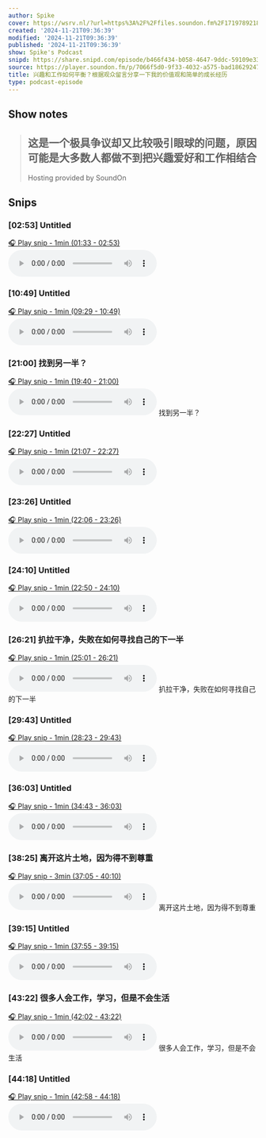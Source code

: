 ```yaml
---
author: Spike
cover: https://wsrv.nl/?url=https%3A%2F%2Ffiles.soundon.fm%2F1719789218787-ae86ea63-a211-4a24-a538-1b1cc06a4b20.jpeg&w=200&h=200
created: '2024-11-21T09:36:39'
modified: '2024-11-21T09:36:39'
published: '2024-11-21T09:36:39'
show: Spike's Podcast
snipd: https://share.snipd.com/episode/b466f434-b058-4647-9ddc-59109e334595
source: https://player.soundon.fm/p/7066f5d0-9f33-4032-a575-bad186292477/episodes/85678e89-11a3-438f-a297-442849ac8813
title: 兴趣和工作如何平衡？根据观众留言分享一下我的价值观和简单的成长经历
type: podcast-episode
---
```



## Show notes
> 这是一个极具争议却又比较吸引眼球的问题，原因可能是大多数人都做不到把兴趣爱好和工作相结合 
> -- 
> Hosting provided by  SoundOn

## Snips
### [02:53] Untitled
[🎧 Play snip - 1min️ (01:33 - 02:53)](https://share.snipd.com/snip/57bd6a00-b712-42dc-ad24-a9062b2a32da)
<audio controls> <source src="https://rss.soundon.fm/rssf/7066f5d0-9f33-4032-a575-bad186292477/feedurl/85678e89-11a3-438f-a297-442849ac8813/rssFileVip.mp3?timestamp=1732214475644#t=01:33,02:53"> </audio>
### [10:49] Untitled
[🎧 Play snip - 1min️ (09:29 - 10:49)](https://share.snipd.com/snip/4a35e070-ed72-4cca-80b8-f1e5b1d8671a)
<audio controls> <source src="https://rss.soundon.fm/rssf/7066f5d0-9f33-4032-a575-bad186292477/feedurl/85678e89-11a3-438f-a297-442849ac8813/rssFileVip.mp3?timestamp=1732214475644#t=09:29,10:49"> </audio>
### [21:00] 找到另一半？
[🎧 Play snip - 1min️ (19:40 - 21:00)](https://share.snipd.com/snip/04c3adea-6663-457f-8ed7-54961379bac4)
<audio controls> <source src="https://rss.soundon.fm/rssf/7066f5d0-9f33-4032-a575-bad186292477/feedurl/85678e89-11a3-438f-a297-442849ac8813/rssFileVip.mp3?timestamp=1732214475644#t=19:40,21:00"> </audio>
找到另一半？
### [22:27] Untitled
[🎧 Play snip - 1min️ (21:07 - 22:27)](https://share.snipd.com/snip/d7c08baf-0a1e-4fb3-a0da-809b973d311c)
<audio controls> <source src="https://rss.soundon.fm/rssf/7066f5d0-9f33-4032-a575-bad186292477/feedurl/85678e89-11a3-438f-a297-442849ac8813/rssFileVip.mp3?timestamp=1732214475644#t=21:07,22:27"> </audio>
### [23:26] Untitled
[🎧 Play snip - 1min️ (22:06 - 23:26)](https://share.snipd.com/snip/634f3061-372c-48a6-9360-89deb39cd8f4)
<audio controls> <source src="https://rss.soundon.fm/rssf/7066f5d0-9f33-4032-a575-bad186292477/feedurl/85678e89-11a3-438f-a297-442849ac8813/rssFileVip.mp3?timestamp=1732214475644#t=22:06,23:26"> </audio>
### [24:10] Untitled
[🎧 Play snip - 1min️ (22:50 - 24:10)](https://share.snipd.com/snip/6dbb9bce-33d0-46e9-b23b-abc0e28966f6)
<audio controls> <source src="https://rss.soundon.fm/rssf/7066f5d0-9f33-4032-a575-bad186292477/feedurl/85678e89-11a3-438f-a297-442849ac8813/rssFileVip.mp3?timestamp=1732214475644#t=22:50,24:10"> </audio>
### [26:21] 扒拉干净，失败在如何寻找自己的下一半
[🎧 Play snip - 1min️ (25:01 - 26:21)](https://share.snipd.com/snip/017ee85f-1a91-4419-b245-262ff67714b1)
<audio controls> <source src="https://rss.soundon.fm/rssf/7066f5d0-9f33-4032-a575-bad186292477/feedurl/85678e89-11a3-438f-a297-442849ac8813/rssFileVip.mp3?timestamp=1732214475644#t=25:01,26:21"> </audio>
扒拉干净，失败在如何寻找自己的下一半
### [29:43] Untitled
[🎧 Play snip - 1min️ (28:23 - 29:43)](https://share.snipd.com/snip/e22dbb5b-5279-4082-91a9-d5ed6332a4e8)
<audio controls> <source src="https://rss.soundon.fm/rssf/7066f5d0-9f33-4032-a575-bad186292477/feedurl/85678e89-11a3-438f-a297-442849ac8813/rssFileVip.mp3?timestamp=1732214475644#t=28:23,29:43"> </audio>
### [36:03] Untitled
[🎧 Play snip - 1min️ (34:43 - 36:03)](https://share.snipd.com/snip/bbadfdf9-49fd-409c-93ee-832c73907c16)
<audio controls> <source src="https://rss.soundon.fm/rssf/7066f5d0-9f33-4032-a575-bad186292477/feedurl/85678e89-11a3-438f-a297-442849ac8813/rssFileVip.mp3?timestamp=1732214475644#t=34:43,36:03"> </audio>
### [38:25] 离开这片土地，因为得不到尊重
[🎧 Play snip - 3min️ (37:05 - 40:10)](https://share.snipd.com/snip/c90a995f-9bca-4578-8ff3-011c96cd8c79)
<audio controls> <source src="https://rss.soundon.fm/rssf/7066f5d0-9f33-4032-a575-bad186292477/feedurl/85678e89-11a3-438f-a297-442849ac8813/rssFileVip.mp3?timestamp=1732214475644#t=37:05,40:10"> </audio>
离开这片土地，因为得不到尊重
### [39:15] Untitled
[🎧 Play snip - 1min️ (37:55 - 39:15)](https://share.snipd.com/snip/8fe8bc41-c119-4e56-84e0-85ebaaf2e737)
<audio controls> <source src="https://rss.soundon.fm/rssf/7066f5d0-9f33-4032-a575-bad186292477/feedurl/85678e89-11a3-438f-a297-442849ac8813/rssFileVip.mp3?timestamp=1732214475644#t=37:55,39:15"> </audio>
### [43:22] 很多人会工作，学习，但是不会生活
[🎧 Play snip - 1min️ (42:02 - 43:22)](https://share.snipd.com/snip/4953a1b9-beb9-4002-90c0-45a1f333eed0)
<audio controls> <source src="https://rss.soundon.fm/rssf/7066f5d0-9f33-4032-a575-bad186292477/feedurl/85678e89-11a3-438f-a297-442849ac8813/rssFileVip.mp3?timestamp=1732214475644#t=42:02,43:22"> </audio>
很多人会工作，学习，但是不会生活
### [44:18] Untitled
[🎧 Play snip - 1min️ (42:58 - 44:18)](https://share.snipd.com/snip/ad621297-9c84-4592-a79f-e59e863f79ac)
<audio controls> <source src="https://rss.soundon.fm/rssf/7066f5d0-9f33-4032-a575-bad186292477/feedurl/85678e89-11a3-438f-a297-442849ac8813/rssFileVip.mp3?timestamp=1732214475644#t=42:58,44:18"> </audio>
